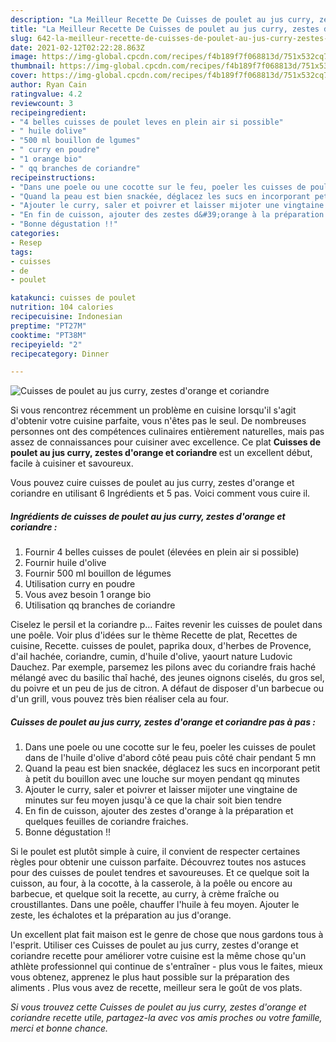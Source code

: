 ```yaml
---
description: "La Meilleur Recette De Cuisses de poulet au jus curry, zestes d&amp;#39;orange et coriandre"
title: "La Meilleur Recette De Cuisses de poulet au jus curry, zestes d&amp;#39;orange et coriandre"
slug: 642-la-meilleur-recette-de-cuisses-de-poulet-au-jus-curry-zestes-d-and-39-orange-et-coriandre
date: 2021-02-12T02:22:28.863Z
image: https://img-global.cpcdn.com/recipes/f4b189f7f068813d/751x532cq70/cuisses-de-poulet-au-jus-curry-zestes-dorange-et-coriandre-photo-principale-de-la-recette.jpg
thumbnail: https://img-global.cpcdn.com/recipes/f4b189f7f068813d/751x532cq70/cuisses-de-poulet-au-jus-curry-zestes-dorange-et-coriandre-photo-principale-de-la-recette.jpg
cover: https://img-global.cpcdn.com/recipes/f4b189f7f068813d/751x532cq70/cuisses-de-poulet-au-jus-curry-zestes-dorange-et-coriandre-photo-principale-de-la-recette.jpg
author: Ryan Cain
ratingvalue: 4.2
reviewcount: 3
recipeingredient:
- "4 belles cuisses de poulet leves en plein air si possible"
- " huile dolive"
- "500 ml bouillon de lgumes"
- " curry en poudre"
- "1 orange bio"
- " qq branches de coriandre"
recipeinstructions:
- "Dans une poele ou une cocotte sur le feu, poeler les cuisses de poulet dans de l&#39;huile d&#39;olive d&#39;abord côté peau puis côté chair pendant 5 mn"
- "Quand la peau est bien snackée, déglacez les sucs en incorporant petit à petit du bouillon avec une louche sur moyen pendant qq minutes"
- "Ajouter le curry, saler et poivrer et laisser mijoter une vingtaine de minutes sur feu moyen jusqu&#39;à ce que la chair soit bien tendre"
- "En fin de cuisson, ajouter des zestes d&#39;orange à la préparation et quelques feuilles de coriandre fraiches."
- "Bonne dégustation !!"
categories:
- Resep
tags:
- cuisses
- de
- poulet

katakunci: cuisses de poulet 
nutrition: 104 calories
recipecuisine: Indonesian
preptime: "PT27M"
cooktime: "PT38M"
recipeyield: "2"
recipecategory: Dinner

---
```



![Cuisses de poulet au jus curry, zestes d&#39;orange et coriandre](https://img-global.cpcdn.com/recipes/f4b189f7f068813d/751x532cq70/cuisses-de-poulet-au-jus-curry-zestes-dorange-et-coriandre-photo-principale-de-la-recette.jpg)

Si vous rencontrez récemment un problème en cuisine lorsqu'il s'agit d'obtenir votre cuisine parfaite, vous n'êtes pas le seul. De nombreuses personnes ont des compétences culinaires entièrement naturelles, mais pas assez de connaissances pour cuisiner avec excellence. Ce plat <strong> Cuisses de poulet au jus curry, zestes d&#39;orange et coriandre </strong> est un excellent début, facile à cuisiner et savoureux.

<!--inarticleads1-->

Vous pouvez cuire cuisses de poulet au jus curry, zestes d&#39;orange et coriandre en utilisant 6 Ingrédients et 5 pas. Voici comment vous cuire il.

##### Ingrédients de cuisses de poulet au jus curry, zestes d&#39;orange et coriandre :

1. Fournir 4 belles cuisses de poulet (élevées en plein air si possible)
1. Fournir  huile d&#39;olive
1. Fournir 500 ml bouillon de légumes
1. Utilisation  curry en poudre
1. Vous avez besoin 1 orange bio
1. Utilisation  qq branches de coriandre


Ciselez le persil et la coriandre p… Faites revenir les cuisses de poulet dans une poêle. Voir plus d&#39;idées sur le thème Recette de plat, Recettes de cuisine, Recette. cuisses de poulet, paprika doux, d&#39;herbes de Provence, d&#39;ail hachée, coriandre, cumin, d&#39;huile d&#39;olive, yaourt nature Ludovic Dauchez. Par exemple, parsemez les pilons avec du coriandre frais haché mélangé avec du basilic thaî haché, des jeunes oignons ciselés, du gros sel, du poivre et un peu de jus de citron. A défaut de disposer d&#39;un barbecue ou d&#39;un grill, vous pouvez très bien réaliser cela au four. 

<!--inarticleads2-->

##### Cuisses de poulet au jus curry, zestes d&#39;orange et coriandre pas à pas :

1. Dans une poele ou une cocotte sur le feu, poeler les cuisses de poulet dans de l&#39;huile d&#39;olive d&#39;abord côté peau puis côté chair pendant 5 mn
1. Quand la peau est bien snackée, déglacez les sucs en incorporant petit à petit du bouillon avec une louche sur moyen pendant qq minutes
1. Ajouter le curry, saler et poivrer et laisser mijoter une vingtaine de minutes sur feu moyen jusqu&#39;à ce que la chair soit bien tendre
1. En fin de cuisson, ajouter des zestes d&#39;orange à la préparation et quelques feuilles de coriandre fraiches.
1. Bonne dégustation !!


Si le poulet est plutôt simple à cuire, il convient de respecter certaines règles pour obtenir une cuisson parfaite. Découvrez toutes nos astuces pour des cuisses de poulet tendres et savoureuses. Et ce quelque soit la cuisson, au four, à la cocotte, à la casserole, à la poêle ou encore au barbecue, et quelque soit la recette, au curry, à crème fraîche ou croustillantes. Dans une poêle, chauffer l&#39;huile à feu moyen. Ajouter le zeste, les échalotes et la préparation au jus d&#39;orange. 

<!--inarticleads1-->

<p>
Un excellent plat fait maison est le genre de chose que nous gardons tous à l'esprit. Utiliser ces Cuisses de poulet au jus curry, zestes d&#39;orange et coriandre recette pour améliorer votre cuisine est la même chose qu'un athlète professionnel qui continue de s'entraîner - plus vous le faites, mieux vous obtenez, apprenez le plus haut possible sur la préparation des aliments . Plus vous avez de recette, meilleur sera le goût de vos plats.
</p>

<p>
<i>Si vous trouvez cette Cuisses de poulet au jus curry, zestes d&#39;orange et coriandre recette utile, partagez-la avec vos amis proches ou votre famille, merci et bonne chance.</i>
</p>
